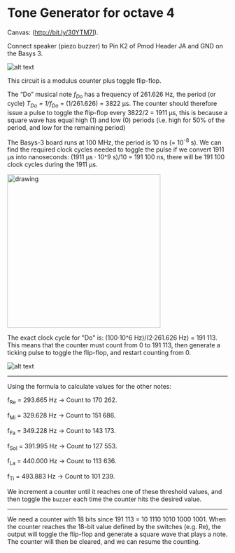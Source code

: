 # Tone Generator for octave 4

Canvas: (http://bit.ly/30YTM7I). 


Connect speaker (piezo buzzer) to Pin K2 of Pmod Header JA and GND on the Basys 3.

![alt text](https://github.com/vjhansen/tone_generator/blob/master/W04D1ToneGenerator.png?raw=true)

This circuit is a modulus counter plus toggle flip-flop.


The “Do” musical note *f<sub>Do</sub>* has a frequency of 261.626 Hz, the period (or cycle) *T<sub>Do</sub> = 1/f<sub>Do</sub>* = (1/261.626) = 3822 µs. The counter should therefore issue a pulse to toggle the flip-flop every 3822/2 = 1911 µs, this is because a square wave has equal high (1) and low (0) periods (i.e. high for 50% of the period, and low for the remaining period)

The Basys-3 board runs at 100 MHz, the period is 10 ns (= 10<sup>-8</sup> s).
We can find the required clock cycles needed to toggle the pulse if we convert 1911 µs into nanoseconds: (1911 µs · 10^9 s)/10 = 191 100 ns, there will be 191 100 clock cycles during the 1911 µs.


<img src="https://github.com/vjhansen/tone_generator/blob/master/form.png" alt="drawing" width="350"/>


The exact clock cycle for "Do" is: (100·10^6 Hz)/(2·261.626 Hz) = 191 113. This means that the counter must count from 0 to 191 113, then generate a ticking pulse to toggle the flip-flop, and restart counting from 0.


![alt text](https://github.com/vjhansen/tone_generator/blob/master/scale.png?raw=true)


---
Using the formula to calculate values for the other notes:

f<sub>Re</sub> = 293.665 Hz → Count to 170 262.

f<sub>Mi</sub> = 329.628 Hz → Count to 151 686.

f<sub>Fa</sub> = 349.228 Hz → Count to 143 173.

f<sub>Sol</sub> = 391.995 Hz → Count to 127 553.

f<sub>La</sub> = 440.000 Hz → Count to 113 636.

f<sub>Ti</sub> = 493.883 Hz → Count to 101 239.

We increment a counter until it reaches one of these threshold values, and then toggle the ```buzzer``` each time the counter hits the desired value.

---
We need a counter with 18 bits since 191 113 = 10 1110 1010 1000 1001.
When the counter reaches the 18-bit value defined by the switches (e.g. Re), the output will toggle the flip-flop and generate a square wave that plays a note. The counter will then be cleared, and we can resume the counting. 
